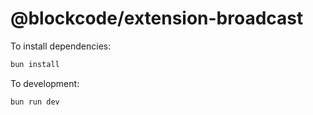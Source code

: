 # @blockcode/extension-broadcast

To install dependencies:

```bash
bun install
```

To development:

```bash
bun run dev
```
